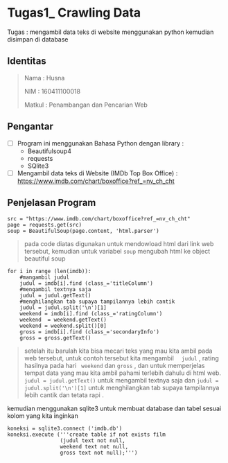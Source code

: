 # Tugas1_ Crawling Data
Tugas : mengambil data teks di website menggunakan python kemudian disimpan di database

## Identitas 

> Nama : Husna
>
> NIM : 160411100018
>
> Matkul : Penambangan dan Pencarian Web 

## Pengantar

- [ ] Program ini menggunakan Bahasa Python dengan library :
  - Beautifulsoup4
  - requests
  - SQlite3 
- [ ] Mengambil data teks di Website (IMDb Top Box Office) : https://www.imdb.com/chart/boxoffice?ref_=nv_ch_cht

## Penjelasan Program 
```
src = "https://www.imdb.com/chart/boxoffice?ref_=nv_ch_cht"
page = requests.get(src)
soup = BeautifulSoup(page.content, 'html.parser')
```

> pada code diatas digunakan untuk mendowload html dari link web tersebut, kemudian 
> untuk variabel ``` soup ``` mengubah html ke object beautiful soup

```
for i in range (len(imdb)):
    #mangambil judul 
    judul = imdb[i].find (class_='titleColumn')
    #mengambil textnya saja 
    judul = judul.getText()
    #menghilangkan tab supaya tampilannya lebih cantik
    judul = judul.split('\n')[1]
    weekend = imdb[i].find (class_='ratingColumn')
    weekend  = weekend.getText()
    weekend = weekend.split()[0]
    gross = imdb[i].find (class_='secondaryInfo')
    gross = gross.getText()
```
> setelah itu barulah kita bisa mecari teks yang mau kita ambil pada web tersebut, untuk contoh tersebut kita mengambil `` 
> judul`` , rating hasilnya pada hari `` weekend`` dan ``gross`` , dan untuk 
> memperjelas tempat data yang mau kita ambil pahami terlebih dahulu di html web. `` judul = judul.getText()`` untuk mengambil 
> textnya saja dan ``judul = judul.split('\n')[1]`` untuk menghilangkan tab supaya tampilannya lebih cantik dan tetata rapi . 

kemudian menggunakan sqlite3 untuk membuat database dan tabel sesuai kolom yang kita inginkan
```
koneksi = sqlite3.connect ('imdb.db')
koneksi.execute ('''create table if not exists film
                 (judul text not null,
                 weekend text not null,
                 gross text not null);''')
```

